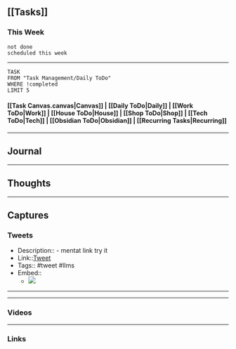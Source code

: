 ## [[Tasks]]

### This Week

```tasks
not done
scheduled this week
```

---
```dataview
TASK
FROM "Task Management/Daily ToDo"
WHERE !completed
LIMIT 5
```


#### [[Task Canvas.canvas|Canvas]] | [[Daily ToDo|Daily]] | [[Work ToDo|Work]] |  [[House ToDo|House]] |  [[Shop ToDo|Shop]] | [[Tech ToDo|Tech]] | [[Obsidian ToDo|Obsidian]] | [[Recurring Tasks|Recurring]] 
---
## Journal

---
## Thoughts

---
## Captures

### Tweets
- Description:: - mentat link try it
- Link::[Tweet](https://twitter.com/bio_bootloader/status/1733004698272293068?t=8kcXJI5v6Z298_VtHq02Eg&s=19)
- Tags:: #tweet #llms 
- Embed:: 
	- ![](https://twitter.com/bio_bootloader/status/1733004698272293068?t=8kcXJI5v6Z298_VtHq02Eg&s=19)

 --- 

---
### Videos

---
### Links



